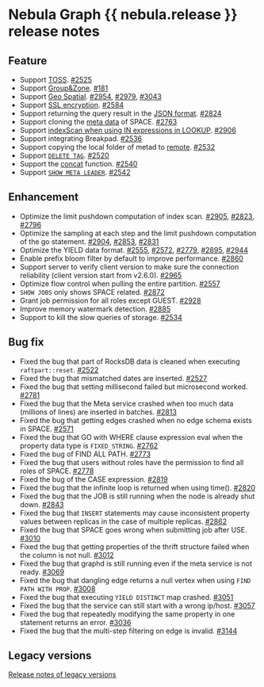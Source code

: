 # Nebula Graph {{ nebula.release }} release notes

## Feature

- Support [TOSS](../5.configurations-and-logs/1.configurations/3.graph-config.md). [#2525](https://github.com/vesoft-inc/nebula/pull/2525)
- Support [Group&Zone](../7.data-security/5.zone.md). [#181](https://github.com/vesoft-inc/nebula-storage/pull/181)
- Support [Geo Spatial](../3.ngql-guide/6.functions-and-expressions/14.geo.md). [#2954](https://github.com/vesoft-inc/nebula/pull/2954), [#2979](https://github.com/vesoft-inc/nebula/pull/2979), [#3043](https://github.com/vesoft-inc/nebula/pull/3043)
- Support [SSL encryption](../7.data-security/4.ssl.md). [#2584](https://github.com/vesoft-inc/nebula/pull/2584)
- Support returning the query result in the [JSON format](../14.client/1.nebula-client.md). [#2824](https://github.com/vesoft-inc/nebula/pull/2824)
- Support cloning the [meta data](../3.ngql-guide/9.space-statements/1.create-space.md) of SPACE. [#2763](https://github.com/vesoft-inc/nebula/pull/2763)
- Support [indexScan when using IN expressions in LOOKUP](../3.ngql-guide/7.general-query-statements/5.lookup.md). [#2906](https://github.com/vesoft-inc/nebula/pull/2906)
- Support integrating Breakpad. [#2536](https://github.com/vesoft-inc/nebula/pull/2536)
- Support copying the local folder of metad to [remote](../20.appendix/0.FAQ.md). [#2532](https://github.com/vesoft-inc/nebula/pull/2532)
- Support [`DELETE TAG`](../3.ngql-guide/10.tag-statements/6.delete-tag.md). [#2520](https://github.com/vesoft-inc/nebula/pull/2520)
- Support the [concat](../3.ngql-guide/6.functions-and-expressions/13.concat.md) function. [#2540](https://github.com/vesoft-inc/nebula/pull/2540)
- Support [`SHOW META LEADER`](../3.ngql-guide/7.general-query-statements/6.show/19.show-meta-leader.md). [#2542](https://github.com/vesoft-inc/nebula/pull/2542)

## Enhancement

- Optimize the limit pushdown computation of index scan. [#2905](https://github.com/vesoft-inc/nebula/pull/2905), [#2823](https://github.com/vesoft-inc/nebula/pull/2823), [#2796](https://github.com/vesoft-inc/nebula/pull/2796)
- Optimize the sampling at each step and the limit pushdown computation of the go statement. [#2904](https://github.com/vesoft-inc/nebula/pull/2904), [#2853](https://github.com/vesoft-inc/nebula/pull/2853), [#2831](https://github.com/vesoft-inc/nebula/pull/2831)
- Optimize the YIELD data format. [#2555](https://github.com/vesoft-inc/nebula/pull/2555), [#2572](https://github.com/vesoft-inc/nebula/pull/2572), [#2779](https://github.com/vesoft-inc/nebula/pull/2779), [#2895](https://github.com/vesoft-inc/nebula/pull/2895), [#2944](https://github.com/vesoft-inc/nebula/pull/2944)
- Enable prefix bloom filter by default to improve performance. [#2860](https://github.com/vesoft-inc/nebula/pull/2860)
- Support server to verify client version to make sure the connection reliability (client version start from v2.6.0). [#2965](https://github.com/vesoft-inc/nebula/pull/2965)
- Optimize flow control when pulling the entire partition. [#2557](https://github.com/vesoft-inc/nebula/pull/2557)
- `SHOW JOBS` only shows SPACE related. [#2872](https://github.com/vesoft-inc/nebula/pull/2872)
- Grant job permission for all roles except GUEST. [#2928](https://github.com/vesoft-inc/nebula/pull/2928)
- Improve memory watermark detection. [#2885](https://github.com/vesoft-inc/nebula/pull/2885)
- Support to kill the slow queries of storage. [#2534](https://github.com/vesoft-inc/nebula/pull/2534)

## Bug fix

- Fixed the bug that part of RocksDB data is cleaned when executing `raftpart::reset`. [#2522](https://github.com/vesoft-inc/nebula/pull/2522)
- Fixed the bug that mismatched dates are inserted. [#2527](https://github.com/vesoft-inc/nebula/pull/2527)
- Fixed the bug that setting millisecond failed but microsecond worked. [#2781](https://github.com/vesoft-inc/nebula/pull/2781)
- Fixed the bug that the Meta service crashed when too much data (millions of lines) are inserted in batches. [#2813](https://github.com/vesoft-inc/nebula/pull/2813)
- Fixed the bug that getting edges crashed when no edge schema exists in SPACE. [#2571](https://github.com/vesoft-inc/nebula/pull/2571)
- Fixed the bug that GO with WHERE clause expression eval when the property data type is `FIXED_STRING`. [#2762](https://github.com/vesoft-inc/nebula/pull/2762)
- Fixed the bug of FIND ALL PATH. [#2773](https://github.com/vesoft-inc/nebula/pull/2773)
- Fixed the bug that users without roles have the permission to find all roles of SPACE. [#2778](https://github.com/vesoft-inc/nebula/pull/2778)
- Fixed the bug of the CASE expression. [#2819](https://github.com/vesoft-inc/nebula/pull/2819)
- Fixed the bug that the infinite loop is returned when using time(). [#2820](https://github.com/vesoft-inc/nebula/pull/2820)
- Fixed the bug that the JOB is still running when the node is already shut down. [#2843](https://github.com/vesoft-inc/nebula/pull/2843)
- Fixed the bug that `INSERT` statements may cause inconsistent property values between replicas in the case of multiple replicas. [#2862](https://github.com/vesoft-inc/nebula/pull/2862)
- Fixed the bug that SPACE goes wrong when submitting job after USE. [#3010](https://github.com/vesoft-inc/nebula/pull/3010)
- Fixed the bug that getting properties of the thrift structure failed when the column is not null. [#3012](https://github.com/vesoft-inc/nebula/pull/3012)
- Fixed the bug that graphd is still running even if the meta service is not ready. [#3069](https://github.com/vesoft-inc/nebula/pull/3069)
- Fixed the bug that dangling edge returns a null vertex when using `FIND PATH WITH PROP`. [#3008](https://github.com/vesoft-inc/nebula/pull/3008)
- Fixed the bug that executing `YIELD DISTINCT` map crashed. [#3051](https://github.com/vesoft-inc/nebula/pull/3051)
- Fixed the bug that the service can still start with a wrong ip/host. [#3057](https://github.com/vesoft-inc/nebula/pull/3057)
- Fixed the bug that repeatedly modifying the same property in one statement returns an error. [#3036](https://github.com/vesoft-inc/nebula/pull/3036)
- Fixed the bug that the multi-step filtering on edge is invalid. [#3144](https://github.com/vesoft-inc/nebula/pull/3144)

## Legacy versions

[Release notes of legacy versions](https://nebula-graph.com.cn/tags/release-note/)
